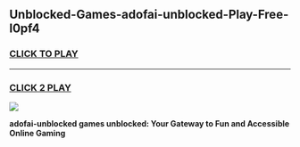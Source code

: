
## Unblocked-Games-adofai-unblocked-Play-Free-l0pf4
<h3>
<a href="https://premium76.site?title=adofai-unblocked&ref=19M">CLICK TO PLAY</a></h3>
<hr>

<h3>
<a href="https://premium76.site?title=adofai-unblocked&ref=19M">CLICK 2 PLAY</a>
  
</h3>

<a href="https://premium76.site?title=adofai-unblocked&ref=19M"><img src="https://clearcache.store/games.png"></a>


**adofai-unblocked games unblocked: Your Gateway to Fun and Accessible Online Gaming**
